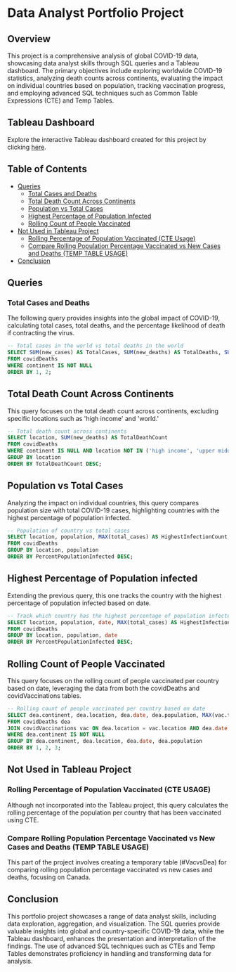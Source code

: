 # Data Analyst Portfolio Project

## Overview

This project is a comprehensive analysis of global COVID-19 data, showcasing data analyst skills through SQL queries and a Tableau dashboard. The primary objectives include exploring worldwide COVID-19 statistics, analyzing death counts across continents, evaluating the impact on individual countries based on population, tracking vaccination progress, and employing advanced SQL techniques such as Common Table Expressions (CTE) and Temp Tables.

## Tableau Dashboard

Explore the interactive Tableau dashboard created for this project by clicking [here](https://public.tableau.com/app/profile/harnish.patel8865/viz/PortfolioProject-Covid_17005436060580/Dashboard1).

## Table of Contents

- [Queries](#queries)
  - [Total Cases and Deaths](#total-cases-and-deaths)
  - [Total Death Count Across Continents](#total-death-count-across-continents)
  - [Population vs Total Cases](#population-vs-total-cases)
  - [Highest Percentage of Population Infected](#highest-percentage-of-population-infected)
  - [Rolling Count of People Vaccinated](#rolling-count-of-people-vaccinated)
- [Not Used in Tableau Project](#not-used-in-tableau-project)
  - [Rolling Percentage of Population Vaccinated (CTE Usage)](#rolling-percentage-of-population-vaccinated-cte-usage)
  - [Compare Rolling Population Percentage Vaccinated vs New Cases and Deaths (TEMP TABLE USAGE)](#compare-rolling-population-percentage-vaccinated-vs-new-cases-and-deaths-temp-table-usage)
- [Conclusion](#conclusion)

## Queries

### Total Cases and Deaths

The following query provides insights into the global impact of COVID-19, calculating total cases, total deaths, and the percentage likelihood of death if contracting the virus.

```sql
-- Total cases in the world vs total deaths in the world
SELECT SUM(new_cases) AS TotalCases, SUM(new_deaths) AS TotalDeaths, SUM(new_deaths) / SUM(new_cases) * 100 AS DeathPercentage
FROM covidDeaths
WHERE continent IS NOT NULL
ORDER BY 1, 2;
```
## Total Death Count Across Continents

This query focuses on the total death count across continents, excluding specific locations such as 'high income' and 'world.'

```sql
-- Total death count across continents
SELECT location, SUM(new_deaths) AS TotalDeathCount
FROM covidDeaths
WHERE continent IS NULL AND location NOT IN ('high income', 'upper middle income', 'lower middle income', 'european union', 'low income', 'world')
GROUP BY location 
ORDER BY TotalDeathCount DESC;
```

## Population vs Total Cases

Analyzing the impact on individual countries, this query compares population size with total COVID-19 cases, highlighting countries with the highest percentage of population infected.

```sql
-- Population of country vs total cases
SELECT location, population, MAX(total_cases) AS HighestInfectionCount, MAX(total_cases/population) * 100 AS PercentPopulationInfected
FROM covidDeaths
GROUP BY location, population
ORDER BY PercentPopulationInfected DESC;
```

## Highest Percentage of Population infected

Extending the previous query, this one tracks the country with the highest percentage of population infected based on date.

```sql
-- Track which country has the highest percentage of population infected based on date
SELECT location, population, date, MAX(total_cases) AS HighestInfectionCount, MAX(total_cases / population) * 100 AS PercentPopulationInfected
FROM covidDeaths
GROUP BY location, population, date
ORDER BY PercentPopulationInfected DESC;
```

## Rolling Count of People Vaccinated

This query focuses on the rolling count of people vaccinated per country based on date, leveraging the data from both the covidDeaths and covidVaccinations tables.

```sql
-- Rolling count of people vaccinated per country based on date
SELECT dea.continent, dea.location, dea.date, dea.population, MAX(vac.total_vaccinations) AS RollingPeopleVaccinated
FROM covidDeaths dea
JOIN covidVaccinations vac ON dea.location = vac.location AND dea.date = vac.date
WHERE dea.continent IS NOT NULL
GROUP BY dea.continent, dea.location, dea.date, dea.population
ORDER BY 1, 2, 3;
```

## Not Used in Tableau Project

### Rolling Percentage of Population Vaccinated (CTE USAGE)

Although not incorporated into the Tableau project, this query calculates the rolling percentage of the population per country that has been vaccinated using CTE.

### Compare Rolling Population Percentage Vaccinated vs New Cases and Deaths (TEMP TABLE USAGE)

This part of the project involves creating a temporary table (#VacvsDea) for comparing rolling population percentage vaccinated vs new cases and deaths, focusing on Canada.

## Conclusion

This portfolio project showcases a range of data analyst skills, including data exploration, aggregation, and visualization. The SQL queries provide valuable insights into global and country-specific COVID-19 data, while the Tableau dashboard, enhances the presentation and interpretation of the findings. The use of advanced SQL techniques such as CTEs and Temp Tables demonstrates proficiency in handling and transforming data for analysis.
